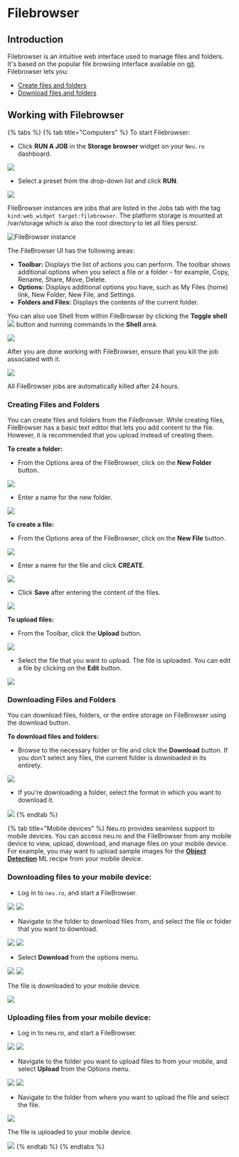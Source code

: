 # Filebrowser

## Introduction

Filebrowser is an intuitive web interface used to manage files and folders. It's based on the popular file browsing interface available on [git](https://github.com/filebrowser/filebrowser). Filebrowser lets you:

* [Create files and folders](filebrowser.md#creating-files-and-folders)
* [Download files and folders](filebrowser.md#downloading-files-and-folders)

## Working with Filebrowser

{% tabs %}
{% tab title="Computers" %}
To start Filebrowser: 

* Click **RUN A JOB** in the **Storage browser** widget on your `Neu.ro` dashboard.

![](../../.gitbook/assets/image%20%28215%29.png)

* Select a preset from the drop-down list and click **RUN**.

![](../../.gitbook/assets/image%20%28210%29.png)

FileBrowser instances are jobs that are listed in the Jobs tab with the tag `kind:web_widget target:filebrowser`. The platform storage is mounted at /var/storage which is also the root directory to let all files persist.

![FileBrowser instance](../../.gitbook/assets/stor_browser.jpg)

The FileBrowser UI has the following areas:

* **Toolbar:** Displays the list of actions you can perform. The toolbar shows additional options when you select a file or a folder - for example, Copy, Rename, Share, Move, Delete.
* **Options:** Displays additional options you have, such as My Files \(home\) link, New Folder, New File, and Settings.
* **Folders and Files:** Displays the contents of the current folder.

You can also use Shell from within FileBrowser by clicking the **Toggle shell** ![](../../.gitbook/assets/FB_Toggle.jpg) button and running commands in the **Shell** area.

![](../../.gitbook/assets/FB_Shell.jpg)

After you are done working with FileBrowser, ensure that you kill the job associated with it.

![](../../.gitbook/assets/image%20%2837%29.png)

All FileBrowser jobs are automatically killed after 24 hours.

### Creating Files and Folders

You can create files and folders from the FileBrowser. While creating files, FileBrowser has a basic text editor that lets you add content to the file. However, it is recommended that you upload instead of creating them.

**To create a folder:**

* From the Options area of the FileBrowser, click on the **New Folder** button. 

![](../../.gitbook/assets/FB_NewFolder.jpg)

* Enter a name for the new folder. 

![](../../.gitbook/assets/FB_NewDirectory.jpg)

**To create a file:**

* From the Options area of the FileBrowser, click on the **New File** button.

![](../../.gitbook/assets/FB_NewFile.jpg)

* Enter a name for the file and click **CREATE**.

![](../../.gitbook/assets/image%20%289%29.png)

* Click **Save** after entering the content of the files. 

![](../../.gitbook/assets/FB_NewFile_Save.JPG)

**To upload files:**

* From the Toolbar, click the **Upload** button. 

![](../../.gitbook/assets/FB_UploadButton.jpg)

* Select the file that you want to upload. The file is uploaded. You can edit a file by clicking on the **Edit** button. 

![](../../.gitbook/assets/FB_UpFile.JPG)

### Downloading Files and Folders

You can download files, folders, or the entire storage on FileBrowser using the download button.

**To download files and folders:**

* Browse to the necessary folder or file and click the **Download** button. If you don't select any files, the current folder is downloaded in its entirety.

![](../../.gitbook/assets/FB_Download.jpg) 

* If you're downloading a folder, select the format in which you want to download it.

![](../../.gitbook/assets/FB_DownFormat.jpg)
{% endtab %}

{% tab title="Mobile devices" %}
Neu.ro provides seamless support to mobile devices. You can access neu.ro and the FileBrowser from any mobile device to view, upload, download, and manage files on your mobile device. For example, you may want to upload sample images for the [**Object Detection**](https://docs.neu.ro/cookbook/object-detection) ML recipe from your mobile device.

### **Downloading files to your mobile device:**

* Log in to `neu.ro`, and start a FileBrowser.

![](../../.gitbook/assets/mobile-dashboard.png) ![](../../.gitbook/assets/FBM_FileBrowser%20%281%29%20%281%29.jpg)

* Navigate to the folder to download files from, and select the file or folder that you want to download.

![](../../.gitbook/assets/FBM_Folder.jpg) ![](../../.gitbook/assets/FBM_Down_Select_1.jpg)

* Select **Download** from the options menu.

![](../../.gitbook/assets/FBM_Down_Select.jpg) ![](../../.gitbook/assets/FBM_DownloadDone%20%281%29%20%281%29.jpg)

The file is downloaded to your mobile device.

![](../../.gitbook/assets/FBM_DownloadDone%20%281%29.jpg)

### **Uploading files from your mobile device:**

* Log in to neu.ro, and start a FileBrowser.

![](../../.gitbook/assets/mobile-dashboard.png) ![](../../.gitbook/assets/FBM_FileBrowser.jpg)

* Navigate to the folder you want to upload files to from your mobile, and select **Upload** from the Options menu.

![](../../.gitbook/assets/FBM_Up_Folder.jpg) ![](../../.gitbook/assets/FBM_UploadButton.jpg)

* Navigate to the folder from where you want to upload the file and select the file.

![](../../.gitbook/assets/FBM_UploadFileFolder.jpg)

The file is uploaded to your mobile device.

![](../../.gitbook/assets/FBM_FileUploaded.jpg)
{% endtab %}
{% endtabs %}


